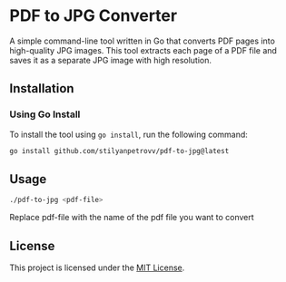 # PDF to JPG Converter

A simple command-line tool written in Go that converts PDF pages into high-quality JPG images. This tool extracts each page of a PDF file and saves it as a separate JPG image with high resolution.

## Installation

### Using Go Install

To install the tool using `go install`, run the following command:

```bash
go install github.com/stilyanpetrovv/pdf-to-jpg@latest
```
## Usage

```bash
./pdf-to-jpg <pdf-file>
```
Replace pdf-file with the name of the pdf file you want to convert

## License

This project is licensed under the [MIT License](https://github.com/stilyanpetrovv/pdf-to-jpg/blob/main/LICENSE).
